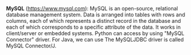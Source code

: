 **MySQL** (https://www.mysql.com): MySQL is an open-source, relational database management system. Data is arranged into tables with rows and columns, each of which represents a distinct record in the database and each of which corresponds to a specific attribute of the data. It works in client/server or embedded systems. Python can access by using "MySQL Connector" driver. For Java, we can use The MySQLJDBC driver is called MySQL Connector/J.
